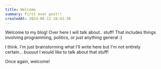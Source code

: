 ```yaml
---
title: Welcome
summary: First ever post!!
createdAt: 2024-06-12 18:43:30
---
```


Welcome to my blog! Over here I will talk about.. stuff!
That includes things involving programming, politics, or just anything general :)

I think. I'm just brainstorming what I'll write here but I'm not entirely certain... _buuuut_ I would like to talk about that stuff!

Once again, welcome!
